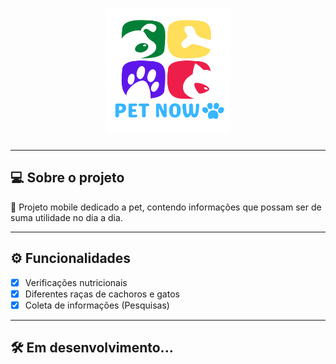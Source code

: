 <h1 align="center">
    <img alt="Setup Now" title="#NextLevelWeek" src="./resource/logo_petnow.svg" width="200px"/>
</h1>

---

## 💻 Sobre o projeto

🧭 Projeto mobile dedicado a pet, contendo informações que possam ser de suma utilidade no dia a dia.

---

## ⚙️ Funcionalidades

- [x] Verificações nutricionais
- [x] Diferentes raças de cachoros e gatos
- [x] Coleta de informações (Pesquisas)

---

## 🛠 Em desenvolvimento...